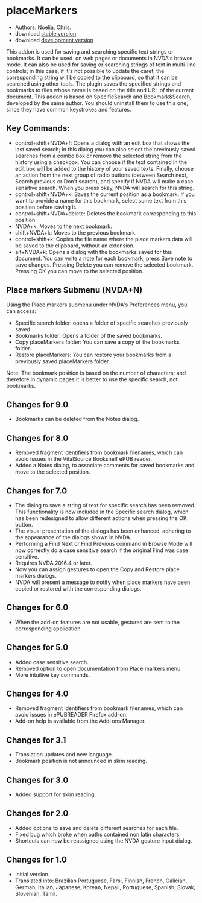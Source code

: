 # placeMarkers #

* Authors: Noelia, Chris.
* download [stable version][1]
* download [development version][2]

This addon is used for saving and searching specific text strings or bookmarks. It can be used  on web pages or documents in NVDA's browse mode. It can also be used for saving or searching strings of text in multi-line controls; in this case, if it's not possible to update the caret, the corresponding string will be copied to the clipboard, so that it can be searched using other tools.
The plugin saves the specified strings and bookmarks to files whose name is based on the title and URL of the current document.
This addon is based on SpecificSearch and Bookmark&Search, developed by the same author. You should uninstall them to use this one, since they have common keystrokes and features.

## Key Commands: ##

*	control+shift+NVDA+f: Opens a dialog with an edit box that shows the last saved search; in this dialog you can also select the previously saved searches from a combo box or remove the selected string from the history using a checkbox. You can choose if the text contained in the edit box will be added to the history of your saved texts. Finally, choose an action from the next group of radio buttons (between Search next, Search previous or Don't search), and specify if NVDA will make a case sensitive search. When you press okay, NVDA will search for this string.
*	control+shift+NVDA+k: Saves the current position as a bookmark. If you want to provide a name for this bookmark, select some text from this position before saving it.
*	control+shift+NVDA+delete: Deletes the bookmark corresponding to this position.
*	NVDA+k: Moves to the next bookmark.
*	shift+NVDA+k: Moves to the previous bookmark.
*	control+shift+k: Copies the file name where the place markers data will be saved to the clipboard, without an extension.
*	alt+NVDA+k: Opens a dialog with the bookmarks saved for this document. You can write a note for each bookmark; press Save note to save changes. Pressing Delete you can remove the selected bookmark. Pressing OK you can move to the selected position.


## Place markers Submenu (NVDA+N) ##

Using the Place markers submenu under NVDA's Preferences menu, you can access:

*	Specific search folder: opens a folder of specific searches previously saved.
*	Bookmarks folder: Opens a folder of the saved bookmarks.
*	Copy placeMarkers folder: You can save a copy of the bookmarks folder.
*	Restore placeMarkers: You can restore your bookmarks from a previously saved placeMarkers folder.

Note: The bookmark position is based on the number of characters; and therefore in dynamic pages it is better to use the specific search, not bookmarks.


## Changes for 9.0
*	Bookmarks can be deleted from the Notes dialog.

## Changes for 8.0 ##
*	Removed fragment identifiers from bookmark filenames, which can avoid issues in the VitalSource Bookshelf ePUB reader.
*	Added a Notes dialog, to associate comments for saved bookmarks and move to the selected position.

## Changes for 7.0 ##
*	The dialog to save a string of text for specific search has been removed. This functionality is now included in the Specific search dialog, which has been redesigned to allow different actions when pressing the OK button.
*	The visual presentation of the dialogs has been enhanced, adhering to the appearance of the dialogs shown in NVDA.
*	Performing a Find Next or Find Previous command in Browse Mode will now correctly do a case sensitive search if the original Find was case sensitive.
*	Requires NVDA 2016.4 or later.
*	Now you can assign gestures to open the Copy and Restore place markers dialogs.
*	NVDA will present a message to notify when place markers have been copied or restored with the corresponding dialogs.

## Changes for 6.0 ##
* When the add-on features are not usable, gestures are sent to the corresponding application.

## Changes for 5.0 ##
* Added case sensitive search.
* Removed option to open documentation from Place markers menu.
* More intuitive key commands.

## Changes for 4.0 ##
* Removed fragment identifiers from bookmark filenames, which can avoid issues in ePUBREADER Firefox add-on.
* Add-on help is available from the Add-ons Manager.

## Changes for 3.1 ##
* Translation updates and new language.
* Bookmark position is not announced in skim reading.

## Changes for 3.0 ##
* Added support for skim reading.

## Changes for 2.0 ##
* Added options to save and delete different searches for each file.
* Fixed bug which broke when paths contained non latin characters.
* Shortcuts can now be reassigned using the NVDA gesture input dialog.

## Changes for 1.0 ##
* Initial version.
* Translated into: Brazilian Portuguese, Farsi, Finnish, French, Galician, German, Italian, Japanese, Korean, Nepali, Portuguese, Spanish, Slovak, Slovenian, Tamil.

[1]: http://addons.nvda-project.org/files/get.php?file=pm

[2]: http://addons.nvda-project.org/files/get.php?file=pm-dev
